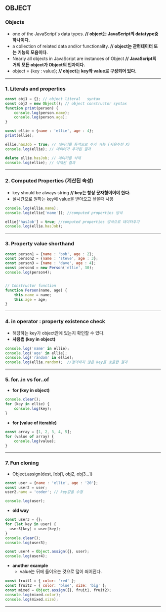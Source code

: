 ## OBJECT 

### Objects

* one of the JavaScript`s data types.    **// object는 JavaScript의 datatype중 하나이다.**
* a collection of related data and/or functionality.   **// object는 관련테이터 또는 기능의 모음이다.**
* Nearly all objects in JavaScript are instances of Object    **// JavaScript의 거의 모든 object가 Object의 인자이다.**
* object = {key : value};    **// object는 key와  value로 구성되어 있다.**

****

### 1. Literals and properties

```javascript
const obj1 = {}; // object literal   syntax
const obj2 = new Object(); // object constructor syntax
function print(person) {
    console.log(person.name);
    console.log(person.age);
}

const ellie = {name : 'ellie', age : 4};
print(ellie);

ellie.hasJob = true; // 데이터를 동적으로 추가 가능 (사용추천 X)
console.log(ellie); // 데이터가 추가된 결과

delete ellie.hasJob; // 데이터를 삭제
console.log(ellie); // 삭제된 결과
```

****

### 2. Computed Properties (계산된 속성)

* key should be always string   **// key는 항상 문자형이어야 한다.**
* 실시간으로 원하는 key에  value을 받아오고 싶을때 사용

```javascript
console.log(ellie.name);
console.log(ellie['name']); //computed properties 방식

ellie['hasJob'] = true; //computed properties 방식으로 데이터추가
console.log(ellie.hasJob);
```

****

### 3. Property value shorthand

```javascript
const person1 = {name : 'bob', age : 2};
const person2 = {name : 'steve', age : 3};
const person3 = {name : 'dave', age : 4};
const person4 = new Person('ellie', 30);
console.log(person4);


// Constructor function
function Person(name, age) {
    this.name = name;
    this.age = age;
}
```

****

### 4.  in operator : property existence check 

* 해당하는 key가 object안에 있는지 확인할 수 있다.
* **사용법 (key in object)**

````javascript
console.log('name' in ellie);
console.log('age' in ellie);
console.log('random' in ellie); 
console.log(ellie.random);  //정의하지 않은 key를 호출한 결과
````

****

### 5. for..in  vs  for..of

* **for (key in object)**

```javascript
console.clear();
for (key in ellie) {
    console.log(key);
}
```

* **for (value of iterable)**

``` javascript
const array = [1, 2, 3, 4, 5];
for (value of array) {
    console.log(value);
}
```

****

### 7. Fun cloning

* Object.assign(dest,  [obj1, obj2, obj3...])

```javascript
const user = {name : 'ellie', age : '20'};
const user2 = user;
user2.name = 'coder'; // key값을 수정

console.log(user);
```

* **old way**

```javascript
const user3 = {};
for (let key in user) {
  user3[key] = user[key];
}
console.clear();
console.log(user3);

const user4 = Object.assign({}, user);
console.log(user4);
```

* **another example**
  * value는 뒤에 들어오는 것으로 덮어 씌어진다.

```javascript
const fruit1 = { color: 'red' };
const fruit2 = { color: 'blue', size: 'big' };
const mixed = Object.assign({}, fruit1, fruit2);
console.log(mixed.color);
console.log(mixed.size);
```

****
